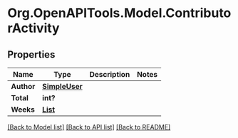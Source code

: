 # Org.OpenAPITools.Model.ContributorActivity

## Properties

Name | Type | Description | Notes
------------ | ------------- | ------------- | -------------
**Author** | [**SimpleUser**](SimpleUser.md) |  | 
**Total** | **int?** |  | 
**Weeks** | [**List<ContributorActivityWeeksInner>**](ContributorActivityWeeksInner.md) |  | 

[[Back to Model list]](../README.md#documentation-for-models) [[Back to API list]](../README.md#documentation-for-api-endpoints) [[Back to README]](../README.md)

